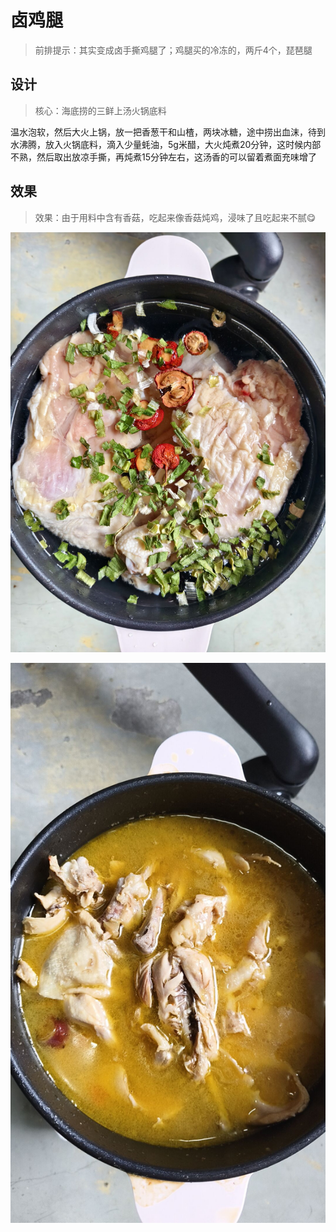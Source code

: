 # 卤鸡腿

> 前排提示：其实变成卤手撕鸡腿了；鸡腿买的冷冻的，两斤4个，琵琶腿

## 设计

> 核心：海底捞的三鲜上汤火锅底料

温水泡软，然后大火上锅，放一把香葱干和山楂，两块冰糖，途中捞出血沫，待到水沸腾，放入火锅底料，滴入少量蚝油，5g米醋，大火炖煮20分钟，这时候内部不熟，然后取出放凉手撕，再炖煮15分钟左右，这汤香的可以留着煮面充味增了

## 效果
> 效果：由于用料中含有香菇，吃起来像香菇炖鸡，浸味了且吃起来不腻😋

![1](src/1.jpg)

![2](src/2.jpg)
